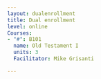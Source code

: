 ```yaml
---
layout: dualenrollment
title: Dual enrollment
level: online
Courses:
- "#": B101
  name: Old Testament I
  units: 3
  Facilitator: Mike Grisanti

---
```

